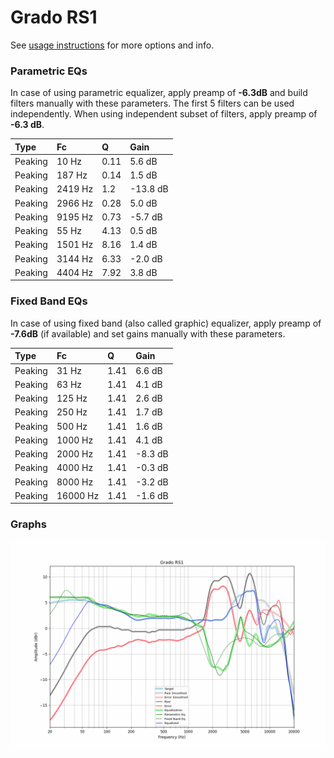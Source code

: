 # Grado RS1
See [usage instructions](https://github.com/jaakkopasanen/AutoEq#usage) for more options and info.

### Parametric EQs
In case of using parametric equalizer, apply preamp of **-6.3dB** and build filters manually
with these parameters. The first 5 filters can be used independently.
When using independent subset of filters, apply preamp of **-6.3 dB**.

| Type    | Fc      |    Q | Gain     |
|:--------|:--------|:-----|:---------|
| Peaking | 10 Hz   | 0.11 | 5.6 dB   |
| Peaking | 187 Hz  | 0.14 | 1.5 dB   |
| Peaking | 2419 Hz | 1.2  | -13.8 dB |
| Peaking | 2966 Hz | 0.28 | 5.0 dB   |
| Peaking | 9195 Hz | 0.73 | -5.7 dB  |
| Peaking | 55 Hz   | 4.13 | 0.5 dB   |
| Peaking | 1501 Hz | 8.16 | 1.4 dB   |
| Peaking | 3144 Hz | 6.33 | -2.0 dB  |
| Peaking | 4404 Hz | 7.92 | 3.8 dB   |

### Fixed Band EQs
In case of using fixed band (also called graphic) equalizer, apply preamp of **-7.6dB**
(if available) and set gains manually with these parameters.

| Type    | Fc       |    Q | Gain    |
|:--------|:---------|:-----|:--------|
| Peaking | 31 Hz    | 1.41 | 6.6 dB  |
| Peaking | 63 Hz    | 1.41 | 4.1 dB  |
| Peaking | 125 Hz   | 1.41 | 2.6 dB  |
| Peaking | 250 Hz   | 1.41 | 1.7 dB  |
| Peaking | 500 Hz   | 1.41 | 1.6 dB  |
| Peaking | 1000 Hz  | 1.41 | 4.1 dB  |
| Peaking | 2000 Hz  | 1.41 | -8.3 dB |
| Peaking | 4000 Hz  | 1.41 | -0.3 dB |
| Peaking | 8000 Hz  | 1.41 | -3.2 dB |
| Peaking | 16000 Hz | 1.41 | -1.6 dB |

### Graphs
![](./Grado%20RS1.png)